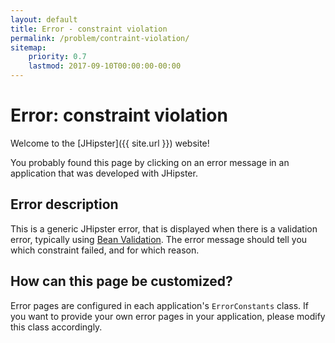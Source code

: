 ```yaml
---
layout: default
title: Error - constraint violation
permalink: /problem/contraint-violation/
sitemap:
    priority: 0.7
    lastmod: 2017-09-10T00:00:00-00:00
---
```


# <i class="fa fa-warning"></i> Error: constraint violation

Welcome to the [JHipster]({{ site.url }}) website!

You probably found this page by clicking on an error message in an application that was developed with JHipster.

## Error description

This is a generic JHipster error, that is displayed when there is a validation error, typically using [Bean Validation](http://beanvalidation.org/). The error message should tell you which constraint failed, and for which reason.

## How can this page be customized?

Error pages are configured in each application's `ErrorConstants` class. If you want to provide your own error pages in your application, please modify this class accordingly.
